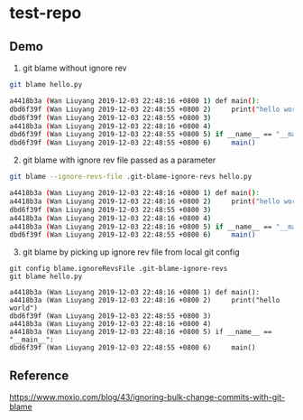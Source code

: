 # test-repo

## Demo

1. git blame without ignore rev

```bash
git blame hello.py

a4418b3a (Wan Liuyang 2019-12-03 22:48:16 +0800 1) def main():
dbd6f39f (Wan Liuyang 2019-12-03 22:48:55 +0800 2)     print("hello world")
dbd6f39f (Wan Liuyang 2019-12-03 22:48:55 +0800 3)
a4418b3a (Wan Liuyang 2019-12-03 22:48:16 +0800 4)
dbd6f39f (Wan Liuyang 2019-12-03 22:48:55 +0800 5) if __name__ == "__main__":
dbd6f39f (Wan Liuyang 2019-12-03 22:48:55 +0800 6)     main()
```

2. git blame with ignore rev file passed as a parameter

```bash
git blame --ignore-revs-file .git-blame-ignore-revs hello.py

a4418b3a (Wan Liuyang 2019-12-03 22:48:16 +0800 1) def main():
a4418b3a (Wan Liuyang 2019-12-03 22:48:16 +0800 2)     print("hello world")
dbd6f39f (Wan Liuyang 2019-12-03 22:48:55 +0800 3)
a4418b3a (Wan Liuyang 2019-12-03 22:48:16 +0800 4)
a4418b3a (Wan Liuyang 2019-12-03 22:48:16 +0800 5) if __name__ == "__main__":
dbd6f39f (Wan Liuyang 2019-12-03 22:48:55 +0800 6)     main()
```

3. git blame by picking up ignore rev file from local git config

```
git config blame.ignoreRevsFile .git-blame-ignore-revs
git blame hello.py

a4418b3a (Wan Liuyang 2019-12-03 22:48:16 +0800 1) def main():
a4418b3a (Wan Liuyang 2019-12-03 22:48:16 +0800 2)     print("hello world")
dbd6f39f (Wan Liuyang 2019-12-03 22:48:55 +0800 3)
a4418b3a (Wan Liuyang 2019-12-03 22:48:16 +0800 4)
a4418b3a (Wan Liuyang 2019-12-03 22:48:16 +0800 5) if __name__ == "__main__":
dbd6f39f (Wan Liuyang 2019-12-03 22:48:55 +0800 6)     main()
```

## Reference

https://www.moxio.com/blog/43/ignoring-bulk-change-commits-with-git-blame
